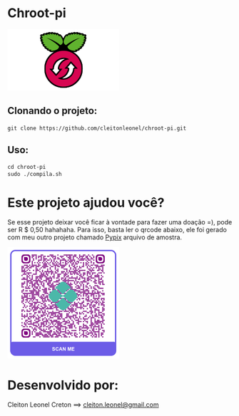 # Chroot-pi

<img src="https://raw.githubusercontent.com/cleitonleonel/chroot-pi/master/chroot-pi.png" alt="Your image title" width="250"/>

## Clonando o projeto:

```shell
git clone https://github.com/cleitonleonel/chroot-pi.git
```

## Uso:
```shell
cd chroot-pi
sudo ./compila.sh
```

# Este projeto ajudou você?

Se esse projeto deixar você ficar à vontade para fazer uma doação =), pode ser R $ 0,50 hahahaha. Para isso, basta ler o qrcode abaixo, ele foi gerado com meu outro projeto chamado [Pypix](https://github.com/cleitonleonel/pypix.git) arquivo de amostra.

<img src="https://github.com/cleitonleonel/pypix/blob/master/qrcode.png?raw=true" alt="Your image title" width="250"/>

# Desenvolvido por:

Cleiton Leonel Creton ==> cleiton.leonel@gmail.com